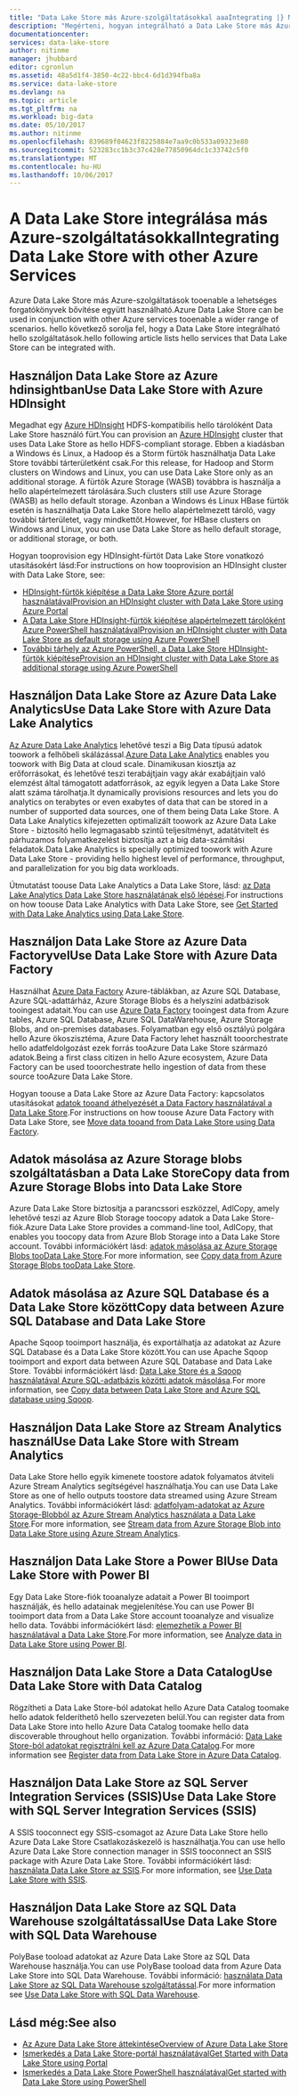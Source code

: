 ```yaml
---
title: "Data Lake Store más Azure-szolgáltatásokkal aaaIntegrating |} Microsoft Docs"
description: "Megérteni, hogyan integrálható a Data Lake Store más Azure-szolgáltatásokkal"
documentationcenter: 
services: data-lake-store
author: nitinme
manager: jhubbard
editor: cgronlun
ms.assetid: 48a5d1f4-3850-4c22-bbc4-6d1d394fba8a
ms.service: data-lake-store
ms.devlang: na
ms.topic: article
ms.tgt_pltfrm: na
ms.workload: big-data
ms.date: 05/10/2017
ms.author: nitinme
ms.openlocfilehash: 839689f04623f8225884e7aa9c0b533a09323e80
ms.sourcegitcommit: 523283cc1b3c37c428e77850964dc1c33742c5f0
ms.translationtype: MT
ms.contentlocale: hu-HU
ms.lasthandoff: 10/06/2017
---
```

# <a name="integrating-data-lake-store-with-other-azure-services"></a><span data-ttu-id="7033e-103">A Data Lake Store integrálása más Azure-szolgáltatásokkal</span><span class="sxs-lookup"><span data-stu-id="7033e-103">Integrating Data Lake Store with other Azure Services</span></span>
<span data-ttu-id="7033e-104">Azure Data Lake Store más Azure-szolgáltatások tooenable a lehetséges forgatókönyvek bővítése együtt használható.</span><span class="sxs-lookup"><span data-stu-id="7033e-104">Azure Data Lake Store can be used in conjunction with other Azure services tooenable a wider range of scenarios.</span></span> <span data-ttu-id="7033e-105">hello következő sorolja fel, hogy a Data Lake Store integrálható hello szolgáltatások.</span><span class="sxs-lookup"><span data-stu-id="7033e-105">hello following article lists hello services that Data Lake Store can be integrated with.</span></span>

## <a name="use-data-lake-store-with-azure-hdinsight"></a><span data-ttu-id="7033e-106">Használjon Data Lake Store az Azure hdinsightban</span><span class="sxs-lookup"><span data-stu-id="7033e-106">Use Data Lake Store with Azure HDInsight</span></span>
<span data-ttu-id="7033e-107">Megadhat egy [Azure HDInsight](https://azure.microsoft.com/documentation/learning-paths/hdinsight-self-guided-hadoop-training/) HDFS-kompatibilis hello tárolóként Data Lake Store használó fürt.</span><span class="sxs-lookup"><span data-stu-id="7033e-107">You can provision an [Azure HDInsight](https://azure.microsoft.com/documentation/learning-paths/hdinsight-self-guided-hadoop-training/) cluster that uses Data Lake Store as hello HDFS-compliant storage.</span></span> <span data-ttu-id="7033e-108">Ebben a kiadásban a Windows és Linux, a Hadoop és a Storm fürtök használhatja Data Lake Store további tárterületként csak.</span><span class="sxs-lookup"><span data-stu-id="7033e-108">For this release, for Hadoop and Storm clusters on Windows and Linux, you can use Data Lake Store only as an additional storage.</span></span> <span data-ttu-id="7033e-109">A fürtök Azure Storage (WASB) továbbra is használja a hello alapértelmezett tárolására.</span><span class="sxs-lookup"><span data-stu-id="7033e-109">Such clusters still use Azure Storage (WASB) as hello default storage.</span></span> <span data-ttu-id="7033e-110">Azonban a Windows és Linux HBase fürtök esetén is használhatja Data Lake Store hello alapértelmezett tároló, vagy további tárterületet, vagy mindkettőt.</span><span class="sxs-lookup"><span data-stu-id="7033e-110">However, for HBase clusters on Windows and Linux, you can use Data Lake Store as hello default storage, or additional storage, or both.</span></span>

<span data-ttu-id="7033e-111">Hogyan tooprovision egy HDInsight-fürtöt Data Lake Store vonatkozó utasításokért lásd:</span><span class="sxs-lookup"><span data-stu-id="7033e-111">For instructions on how tooprovision an HDInsight cluster with Data Lake Store, see:</span></span>

* [<span data-ttu-id="7033e-112">HDInsight-fürtök kiépítése a Data Lake Store Azure portál használatával</span><span class="sxs-lookup"><span data-stu-id="7033e-112">Provision an HDInsight cluster with Data Lake Store using Azure Portal</span></span>](data-lake-store-hdinsight-hadoop-use-portal.md)
* [<span data-ttu-id="7033e-113">A Data Lake Store HDInsight-fürtök kiépítése alapértelmezett tárolóként Azure PowerShell használatával</span><span class="sxs-lookup"><span data-stu-id="7033e-113">Provision an HDInsight cluster with Data Lake Store as default storage using Azure PowerShell</span></span>](data-lake-store-hdinsight-hadoop-use-powershell-for-default-storage.md)
* [<span data-ttu-id="7033e-114">További tárhely az Azure PowerShell, a Data Lake Store HDInsight-fürtök kiépítése</span><span class="sxs-lookup"><span data-stu-id="7033e-114">Provision an HDInsight cluster with Data Lake Store as additional storage using Azure PowerShell</span></span>](data-lake-store-hdinsight-hadoop-use-powershell.md)

## <a name="use-data-lake-store-with-azure-data-lake-analytics"></a><span data-ttu-id="7033e-115">Használjon Data Lake Store az Azure Data Lake Analytics</span><span class="sxs-lookup"><span data-stu-id="7033e-115">Use Data Lake Store with Azure Data Lake Analytics</span></span>
<span data-ttu-id="7033e-116">[Az Azure Data Lake Analytics](../data-lake-analytics/data-lake-analytics-overview.md) lehetővé teszi a Big Data típusú adatok toowork a felhőbeli skálázással.</span><span class="sxs-lookup"><span data-stu-id="7033e-116">[Azure Data Lake Analytics](../data-lake-analytics/data-lake-analytics-overview.md) enables you toowork with Big Data at cloud scale.</span></span> <span data-ttu-id="7033e-117">Dinamikusan kiosztja az erőforrásokat, és lehetővé teszi terabájtjain vagy akár exabájtjain való elemzést által támogatott adatforrások, az egyik legyen a Data Lake Store alatt száma tárolhatja.</span><span class="sxs-lookup"><span data-stu-id="7033e-117">It dynamically provisions resources and lets you do analytics on terabytes or even exabytes of data that can be stored in a number of supported data sources, one of them being Data Lake Store.</span></span> <span data-ttu-id="7033e-118">A Data Lake Analytics kifejezetten optimalizált toowork az Azure Data Lake Store - biztosító hello legmagasabb szintű teljesítményt, adatátvitelt és párhuzamos folyamatkezelést biztosítja azt a big data-számítási feladatok.</span><span class="sxs-lookup"><span data-stu-id="7033e-118">Data Lake Analytics is specially optimized toowork with Azure Data Lake Store - providing hello highest level of performance, throughput, and parallelization for you big data workloads.</span></span>

<span data-ttu-id="7033e-119">Útmutatást toouse Data Lake Analytics a Data Lake Store, lásd: [az Data Lake Analytics Data Lake Store használatának első lépései](../data-lake-analytics/data-lake-analytics-get-started-portal.md).</span><span class="sxs-lookup"><span data-stu-id="7033e-119">For instructions on how toouse Data Lake Analytics with Data Lake Store, see [Get Started with Data Lake Analytics using Data Lake Store](../data-lake-analytics/data-lake-analytics-get-started-portal.md).</span></span>

## <a name="use-data-lake-store-with-azure-data-factory"></a><span data-ttu-id="7033e-120">Használjon Data Lake Store az Azure Data Factoryvel</span><span class="sxs-lookup"><span data-stu-id="7033e-120">Use Data Lake Store with Azure Data Factory</span></span>
<span data-ttu-id="7033e-121">Használhat [Azure Data Factory](https://azure.microsoft.com/services/data-factory/) Azure-táblákban, az Azure SQL Database, Azure SQL-adattárház, Azure Storage Blobs és a helyszíni adatbázisok tooingest adatait.</span><span class="sxs-lookup"><span data-stu-id="7033e-121">You can use [Azure Data Factory](https://azure.microsoft.com/services/data-factory/) tooingest data from Azure tables, Azure SQL Database, Azure SQL DataWarehouse, Azure Storage Blobs, and on-premises databases.</span></span> <span data-ttu-id="7033e-122">Folyamatban egy első osztályú polgára hello Azure ökoszisztéma, Azure Data Factory lehet használt tooorchestrate hello adatfeldolgozást ezek forrás tooAzure Data Lake Store származó adatok.</span><span class="sxs-lookup"><span data-stu-id="7033e-122">Being a first class citizen in hello Azure ecosystem, Azure Data Factory can be used tooorchestrate hello ingestion of data from these source tooAzure Data Lake Store.</span></span>

<span data-ttu-id="7033e-123">Hogyan toouse a Data Lake Store az Azure Data Factory: kapcsolatos utasításokat [adatok tooand áthelyezését a Data Factory használatával a Data Lake Store](../data-factory/data-factory-azure-datalake-connector.md).</span><span class="sxs-lookup"><span data-stu-id="7033e-123">For instructions on how toouse Azure Data Factory with Data Lake Store, see [Move data tooand from Data Lake Store using Data Factory](../data-factory/data-factory-azure-datalake-connector.md).</span></span>

## <a name="copy-data-from-azure-storage-blobs-into-data-lake-store"></a><span data-ttu-id="7033e-124">Adatok másolása az Azure Storage blobs szolgáltatásban a Data Lake Store</span><span class="sxs-lookup"><span data-stu-id="7033e-124">Copy data from Azure Storage Blobs into Data Lake Store</span></span>
<span data-ttu-id="7033e-125">Azure Data Lake Store biztosítja a parancssori eszközzel, AdlCopy, amely lehetővé teszi az Azure Blob Storage toocopy adatok a Data Lake Store-fiók.</span><span class="sxs-lookup"><span data-stu-id="7033e-125">Azure Data Lake Store provides a command-line tool, AdlCopy, that enables you toocopy data from Azure Blob Storage into a Data Lake Store account.</span></span> <span data-ttu-id="7033e-126">További információkért lásd: [adatok másolása az Azure Storage Blobs tooData Lake Store](data-lake-store-copy-data-azure-storage-blob.md).</span><span class="sxs-lookup"><span data-stu-id="7033e-126">For more information, see [Copy data from Azure Storage Blobs tooData Lake Store](data-lake-store-copy-data-azure-storage-blob.md).</span></span>

## <a name="copy-data-between-azure-sql-database-and-data-lake-store"></a><span data-ttu-id="7033e-127">Adatok másolása az Azure SQL Database és a Data Lake Store között</span><span class="sxs-lookup"><span data-stu-id="7033e-127">Copy data between Azure SQL Database and Data Lake Store</span></span>
<span data-ttu-id="7033e-128">Apache Sqoop tooimport használja, és exportálhatja az adatokat az Azure SQL Database és a Data Lake Store között.</span><span class="sxs-lookup"><span data-stu-id="7033e-128">You can use Apache Sqoop tooimport and export data between Azure SQL Database and Data Lake Store.</span></span> <span data-ttu-id="7033e-129">További információkért lásd: [Data Lake Store és a Sqoop használatával Azure SQL-adatbázis közötti adatok másolása](data-lake-store-data-transfer-sql-sqoop.md).</span><span class="sxs-lookup"><span data-stu-id="7033e-129">For more information, see [Copy data between Data Lake Store and Azure SQL database using Sqoop](data-lake-store-data-transfer-sql-sqoop.md).</span></span>

## <a name="use-data-lake-store-with-stream-analytics"></a><span data-ttu-id="7033e-130">Használjon Data Lake Store az Stream Analytics használ</span><span class="sxs-lookup"><span data-stu-id="7033e-130">Use Data Lake Store with Stream Analytics</span></span>
<span data-ttu-id="7033e-131">Data Lake Store hello egyik kimenete toostore adatok folyamatos átviteli Azure Stream Analytics segítségével használhatja.</span><span class="sxs-lookup"><span data-stu-id="7033e-131">You can use Data Lake Store as one of hello outputs toostore data streamed using Azure Stream Analytics.</span></span> <span data-ttu-id="7033e-132">További információkért lásd: [adatfolyam-adatokat az Azure Storage-Blobból az Azure Stream Analytics használata a Data Lake Store](data-lake-store-stream-analytics.md).</span><span class="sxs-lookup"><span data-stu-id="7033e-132">For more information, see [Stream data from Azure Storage Blob into Data Lake Store using Azure Stream Analytics](data-lake-store-stream-analytics.md).</span></span>

## <a name="use-data-lake-store-with-power-bi"></a><span data-ttu-id="7033e-133">Használjon Data Lake Store a Power BI</span><span class="sxs-lookup"><span data-stu-id="7033e-133">Use Data Lake Store with Power BI</span></span>
<span data-ttu-id="7033e-134">Egy Data Lake Store-fiók tooanalyze adatait a Power BI tooimport használják, és hello adatainak megjelenítése.</span><span class="sxs-lookup"><span data-stu-id="7033e-134">You can use Power BI tooimport data from a Data Lake Store account tooanalyze and visualize hello data.</span></span> <span data-ttu-id="7033e-135">További információkért lásd: [elemezhetik a Power BI használatával a Data Lake Store](data-lake-store-power-bi.md).</span><span class="sxs-lookup"><span data-stu-id="7033e-135">For more information, see [Analyze data in Data Lake Store using Power BI](data-lake-store-power-bi.md).</span></span>

## <a name="use-data-lake-store-with-data-catalog"></a><span data-ttu-id="7033e-136">Használjon Data Lake Store a Data Catalog</span><span class="sxs-lookup"><span data-stu-id="7033e-136">Use Data Lake Store with Data Catalog</span></span>
<span data-ttu-id="7033e-137">Rögzítheti a Data Lake Store-ból adatokat hello Azure Data Catalog toomake hello adatok felderíthető hello szervezeten belül.</span><span class="sxs-lookup"><span data-stu-id="7033e-137">You can register data from Data Lake Store into hello Azure Data Catalog toomake hello data discoverable throughout hello organization.</span></span> <span data-ttu-id="7033e-138">További információ: [Data Lake Store-ból adatokat regisztrálni kell az Azure Data Catalog](data-lake-store-with-data-catalog.md).</span><span class="sxs-lookup"><span data-stu-id="7033e-138">For more information see [Register data from Data Lake Store in Azure Data Catalog](data-lake-store-with-data-catalog.md).</span></span>

## <a name="use-data-lake-store-with-sql-server-integration-services-ssis"></a><span data-ttu-id="7033e-139">Használjon Data Lake Store az SQL Server Integration Services (SSIS)</span><span class="sxs-lookup"><span data-stu-id="7033e-139">Use Data Lake Store with SQL Server Integration Services (SSIS)</span></span>
<span data-ttu-id="7033e-140">A SSIS tooconnect egy SSIS-csomagot az Azure Data Lake Store hello Azure Data Lake Store Csatlakozáskezelő is használhatja.</span><span class="sxs-lookup"><span data-stu-id="7033e-140">You can use hello Azure Data Lake Store connection manager in SSIS tooconnect an SSIS package with Azure Data Lake Store.</span></span> <span data-ttu-id="7033e-141">További információkért lásd: [használata Data Lake Store az SSIS](https://docs.microsoft.com/sql/integration-services/connection-manager/azure-data-lake-store-connection-manager).</span><span class="sxs-lookup"><span data-stu-id="7033e-141">For more information, see [Use Data Lake Store with SSIS](https://docs.microsoft.com/sql/integration-services/connection-manager/azure-data-lake-store-connection-manager).</span></span>

## <a name="use-data-lake-store-with-sql-data-warehouse"></a><span data-ttu-id="7033e-142">Használjon Data Lake Store az SQL Data Warehouse szolgáltatással</span><span class="sxs-lookup"><span data-stu-id="7033e-142">Use Data Lake Store with SQL Data Warehouse</span></span>
<span data-ttu-id="7033e-143">PolyBase tooload adatokat az Azure Data Lake Store az SQL Data Warehouse használja.</span><span class="sxs-lookup"><span data-stu-id="7033e-143">You can use PolyBase tooload data from Azure Data Lake Store into SQL Data Warehouse.</span></span> <span data-ttu-id="7033e-144">További információ: [használata Data Lake Store az SQL Data Warehouse szolgáltatással](../sql-data-warehouse/sql-data-warehouse-load-from-azure-data-lake-store.md).</span><span class="sxs-lookup"><span data-stu-id="7033e-144">For more information see [Use Data Lake Store with SQL Data Warehouse](../sql-data-warehouse/sql-data-warehouse-load-from-azure-data-lake-store.md).</span></span>

## <a name="see-also"></a><span data-ttu-id="7033e-145">Lásd még:</span><span class="sxs-lookup"><span data-stu-id="7033e-145">See also</span></span>
* [<span data-ttu-id="7033e-146">Az Azure Data Lake Store áttekintése</span><span class="sxs-lookup"><span data-stu-id="7033e-146">Overview of Azure Data Lake Store</span></span>](data-lake-store-overview.md)
* [<span data-ttu-id="7033e-147">Ismerkedés a Data Lake Store-portál használatával</span><span class="sxs-lookup"><span data-stu-id="7033e-147">Get Started with Data Lake Store using Portal</span></span>](data-lake-store-get-started-portal.md)
* [<span data-ttu-id="7033e-148">Ismerkedés a Data Lake Store PowerShell használatával</span><span class="sxs-lookup"><span data-stu-id="7033e-148">Get started with Data Lake Store using PowerShell</span></span>](data-lake-store-get-started-powershell.md)  

